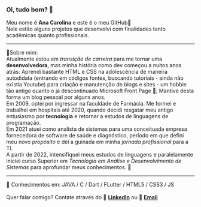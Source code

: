 ### Oi, tudo bom? 👋<br>
Meu nome é <strong>Ana Carolina</strong> e este é o meu GitHub🙋 <br>
  Nele estão alguns projetos que desenvolvi com finalidades tanto acadêmicas quanto profissionais.<br>


---
💬Sobre mim:<br>
Atualmente estou em *transição de carreira* para me tornar uma <strong>desenvolvedora</strong>, mas minha história como dev começou a nuitos anos atrás: Aprendi bastante HTML e CSS na adolescência de maneira autodidata (entrando em códigos fontes, buscando tutoriais - ainda não existia Youtube) para criação e manutenção de blogs e sites - um hobbie tão antigo quanto o já descontinuado Microsoft Front Page 👵; Mantive desta forma um blog pessoal por alguns anos. <br>
Em 2009, optei por ingressar na faculdade de Farmácia. Me formei e trabalhei em hospitais até 2020, quando decidi resgatar meu antigo entusiasmo por <strong>tecnologia</strong> e retornar a estudos de linguagens de programação.<br>
Em 2021 atuei como analista de sistemas para uma conceituada empresa fornecedora de software de saúde e diagnóstico, período em que defini meu novo <em>propósito</em> e dei a guinada em minha <em>jornada profissional</em> para a TI.<br>
A partir de 2022, intensifiquei meus estudos de linguagens e paralelamente iniciei curso Superior em <em>Tecnologia em Análise e Desenvolvimento de Sistemas</em> para aprofundar meus conhecimentos. 🚀 <br>
  
---

🔮 Conhecimentos em: JAVA / C / Dart / FLutter / HTML5 / CSS3 / JS <br>
<br>
Quer falar comigo? Contate através do 📣 <strong><a href="https://www.linkedin.com/in/anacarolina-fbsilveira/" target="_blank">LinkedIn</a></strong> ou 
  📧 <strong><a href="mailto:ana.fbsilveira@gmail.com" subject="ana.fbsilveira@gmail.com"> Email </a></strong> <br> 







<!--
**ana-silveira/ana-silveira** is a ✨ _special_ ✨ repository because its `README.md` (this file) appears on your GitHub profile.

Here are some ideas to get you started:

- 🔭 I’m currently working on ...
- 🌱 I’m currently learning ...
- 👯 I’m looking to collaborate on ...
- 🤔 I’m looking for help with ...
- 💬 Ask me about ...
- 📫 How to reach me: ...
- 😄 Pronouns:
- ⚡ Fun fact: ...
-->
